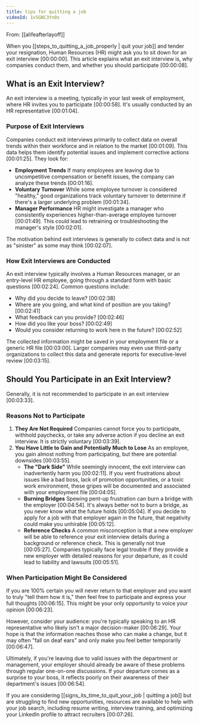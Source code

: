 ```yaml
---
title: tips for quitting a job
videoId: 1vSGNC3Yn0s
---
```


From: [[alifeafterlayoff]] <br/> 

When you [[steps_to_quitting_a_job_properly | quit your job]] and tender your resignation, Human Resources (HR) might ask you to sit down for an exit interview <a class="yt-timestamp" data-t="00:00:00">[00:00:00]</a>. This article explains what an exit interview is, why companies conduct them, and whether you should participate <a class="yt-timestamp" data-t="00:00:08">[00:00:08]</a>.

## What is an Exit Interview?
An exit interview is a meeting, typically in your last week of employment, where HR invites you to participate <a class="yt-timestamp" data-t="00:00:58">[00:00:58]</a>. It's usually conducted by an HR representative <a class="yt-timestamp" data-t="00:01:04">[00:01:04]</a>.

### Purpose of Exit Interviews
Companies conduct exit interviews primarily to collect data on overall trends within their workforce and in relation to the market <a class="yt-timestamp" data-t="00:01:09">[00:01:09]</a>. This data helps them identify potential issues and implement corrective actions <a class="yt-timestamp" data-t="00:01:25">[00:01:25]</a>.
They look for:
*   **Employment Trends** If many employees are leaving due to uncompetitive compensation or benefit issues, the company can analyze these trends <a class="yt-timestamp" data-t="00:01:16">[00:01:16]</a>.
*   **Voluntary Turnover** While some employee turnover is considered "healthy," good organizations track voluntary turnover to determine if there's a larger underlying problem <a class="yt-timestamp" data-t="00:01:34">[00:01:34]</a>.
*   **Manager Performance** HR might investigate a manager who consistently experiences higher-than-average employee turnover <a class="yt-timestamp" data-t="00:01:49">[00:01:49]</a>. This could lead to retraining or troubleshooting the manager's style <a class="yt-timestamp" data-t="00:02:01">[00:02:01]</a>.

The motivation behind exit interviews is generally to collect data and is not as "sinister" as some may think <a class="yt-timestamp" data-t="00:02:07">[00:02:07]</a>.

### How Exit Interviews are Conducted
An exit interview typically involves a Human Resources manager, or an entry-level HR employee, going through a standard form with basic questions <a class="yt-timestamp" data-t="00:02:24">[00:02:24]</a>.
Common questions include:
*   Why did you decide to leave? <a class="yt-timestamp" data-t="00:02:38">[00:02:38]</a>
*   Where are you going, and what kind of position are you taking? <a class="yt-timestamp" data-t="00:02:41">[00:02:41]</a>
*   What feedback can you provide? <a class="yt-timestamp" data-t="00:02:46">[00:02:46]</a>
*   How did you like your boss? <a class="yt-timestamp" data-t="00:02:49">[00:02:49]</a>
*   Would you consider returning to work here in the future? <a class="yt-timestamp" data-t="00:02:52">[00:02:52]</a>

The collected information might be saved in your employment file or a generic HR file <a class="yt-timestamp" data-t="00:03:00">[00:03:00]</a>. Larger companies may even use third-party organizations to collect this data and generate reports for executive-level review <a class="yt-timestamp" data-t="00:03:15">[00:03:15]</a>.

## Should You Participate in an Exit Interview?
Generally, it is not recommended to participate in an exit interview <a class="yt-timestamp" data-t="00:03:33">[00:03:33]</a>.

### Reasons Not to Participate
1.  **They Are Not Required** Companies cannot force you to participate, withhold paychecks, or take any adverse action if you decline an exit interview. It is strictly voluntary <a class="yt-timestamp" data-t="00:03:39">[00:03:39]</a>.
2.  **You Have Little to Gain and Potentially Much to Lose** As an employee, you gain almost nothing from participating, but there are potential downsides <a class="yt-timestamp" data-t="00:03:55">[00:03:55]</a>.
    *   **The "Dark Side"** While seemingly innocent, the exit interview can inadvertently harm you <a class="yt-timestamp" data-t="00:02:11">[00:02:11]</a>. If you vent frustrations about issues like a bad boss, lack of promotion opportunities, or a toxic work environment, these gripes will be documented and associated with your employment file <a class="yt-timestamp" data-t="00:04:05">[00:04:05]</a>.
    *   **Burning Bridges** Spewing pent-up frustration can burn a bridge with the employer <a class="yt-timestamp" data-t="00:04:54">[00:04:54]</a>. It's always better not to burn a bridge, as you never know what the future holds <a class="yt-timestamp" data-t="00:05:04">[00:05:04]</a>. If you decide to apply for a job with that employer again in the future, that negativity could make you unhirable <a class="yt-timestamp" data-t="00:05:12">[00:05:12]</a>.
    *   **Reference Checks** A common misconception is that a new employer will be able to reference your exit interview details during a background or reference check. This is generally not true <a class="yt-timestamp" data-t="00:05:27">[00:05:27]</a>. Companies typically face legal trouble if they provide a new employer with detailed reasons for your departure, as it could lead to liability and lawsuits <a class="yt-timestamp" data-t="00:05:51">[00:05:51]</a>.

### When Participation Might Be Considered
If you are 100% certain you will never return to that employer and you want to truly "tell them how it is," then feel free to participate and express your full thoughts <a class="yt-timestamp" data-t="00:06:15">[00:06:15]</a>. This might be your only opportunity to voice your opinion <a class="yt-timestamp" data-t="00:06:23">[00:06:23]</a>.

However, consider your audience: you're typically speaking to an HR representative who likely isn't a major decision-maker <a class="yt-timestamp" data-t="00:06:29">[00:06:29]</a>. Your hope is that the information reaches those who can make a change, but it may often "fall on deaf ears" and only make you feel better temporarily <a class="yt-timestamp" data-t="00:06:47">[00:06:47]</a>.

Ultimately, if you're leaving due to valid issues with the department or management, your employer should already be aware of these problems through regular one-on-one discussions. If your departure comes as a surprise to your boss, it reflects poorly on their awareness of their department's issues <a class="yt-timestamp" data-t="00:06:54">[00:06:54]</a>.

If you are considering [[signs_its_time_to_quit_your_job | quitting a job]] but are struggling to find new opportunities, resources are available to help with your job search, including resume writing, interview training, and optimizing your LinkedIn profile to attract recruiters <a class="yt-timestamp" data-t="00:07:26">[00:07:26]</a>.